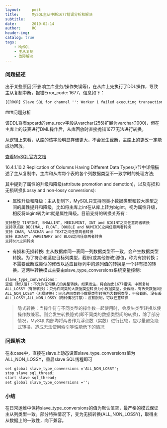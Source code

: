 ```yaml
---
layout:     post
title:      MySQL主从中断1677错误分析和解决
subtitle:  	
date:       2019-02-14
author:     RC
header-img: 
catalog: true
tags:
    - MySQL
    - 主从复制
    - 故障解决
---
```



### 问题描述

出于某些原因(不影响主库业务/操作失误等)，在从库上先执行了DDL操作，导致主从复制中断，报错Error_code: 1677，信息如下：

```html
[ERROR] Slave SQL for channel '': Worker 1 failed executing transaction '816c4006-3fa8-11eb-ba0c-f898efa401f9:246753265' at master log binlog.000523, end_log_pos 1059154170; Column 7 of table 'spcard.sms_recv' cannot be converted from type 'varchar(1020(bytes))' to type 'varchar(4000(bytes) utf8mb4)', Error_code: 1677
```

###问题分析

该DDL将表spcard的sms_recv字段从varchar(255)扩展为varchar(1000)，但在主库上的该表进行DML操作后，从库回放时直接抛错1677无法进行转换。

从逻辑上来看，从库的该字段明显存储更大，不会发生截断，主库上的更改一定能成功回放。

[查看MySQL官方文档](https://dev.mysql.com/doc/refman/5.7/en/replication-features-differing-tables.html#replication-features-attribute-promotion)

16.4.1.10.2 Replication of Columns Having Different Data Types小节中详细描述了主从复制中，主库和从库每个表的各个列数据类型不一致字时的处理方法;

其中提到了属性的升级和降级(attribute promotion and demotion)，以及有损和无损转换(Lossy and non-lossy conversions):

- 属性升级和降级：主从复制下，MySQL只支持同类小数据类型和较大类型之间的属性提升和降级，比如将主库上int在从库上转为bigint，视为属性升级，相反将bigint转为int就是属性降级。目前支持的转换关系有：

```html
支持整型 TINYINT, SMALLINT, MEDIUMINT, INT and BIGINT之间任意两者转换
支持浮点数 DECIMAL, FLOAT, DOUBLE and NUMERIC之间任意两者转换
支持 CHAR, VARCHAR and TEXT之间任意两者转换
支持 BINARY, VARBINARY and BLOB之间任意两者转换
支持bit之间转换
```

- 有损和无损转换: 主从数据库同一表同一列数据类型不一致，会产生数据类型转换。为了符合和适应目标列类型，截断(或其他修改)源值，称为有损转换；不需要截断或类似的修改以适应目标列中的源列值的转换是一个非有损的转换。这两种转换模式主要由slave_type_conversions系统变量控制:

```html
slave_type_conversions：
空值（默认值)：不允许任何模式的类型转换，如果发生，将会抛出1677错误，中断复制
ALL_LOSSY（有损转换）：只允许同类的大数据类型转换为小数据类型，会截断，有丢失数据风险
ALL_NON_LOSSY（无损转换）：只允许同类的小数据类型转换为大数据类型，不会截断，没有丢失数据风险
ALL_LOSSY,ALL_NON_LOSSY（两种情况并存）：没有限制，可以任意转换
```

> 隐式转换：当操作符与不同类型的操作数一起使用时，会发生类型转换以使操作数兼容。则会发生转换隐式(即不同类的数据类型间的转换)，除了部分情况，MySQL内部均将两者作为浮点数（实数）进行比较，应尽量避免隐式转换，造成无法使用索引等性能低下的情况

### 问题解决

在本case中，直接在slave上动态设置slave_type_conversions值为ALL_NON_LOSSY，重启slave SQL线程即可

```html
set global slave_type_conversions ='ALL_NON_LOSSY';
stop slave sql_thread;
start slave sql_thread;
set global slave_type_conversions ='';
```

### 小结

在日常运维中保持slave_type_conversions的值为默认值空，最严格的模式保证主从列类型一致。部分特殊情况下，变为无损转换(ALL_NON_LOSSY)，取得主从数据上的一致性，向下兼容。